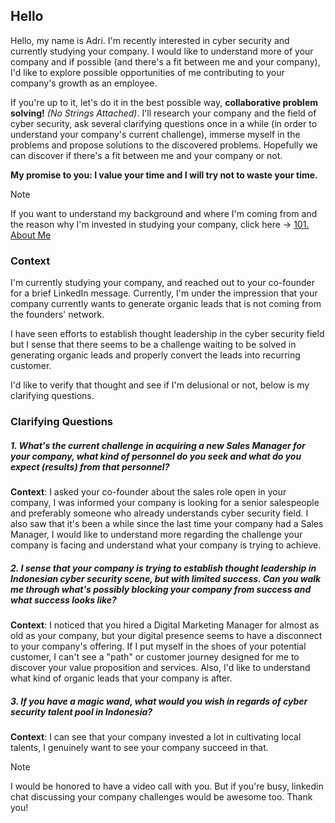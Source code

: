 ## Hello

Hello, my name is Adri. I'm recently interested in cyber security and currently studying your company. I would like to understand more of your company and if possible (and there's a fit between me and your company), I'd like to explore possible opportunities of me contributing to your company's growth as an employee. 

If you're up to it, let's do it in the best possible way, **collaborative problem solving!** *(No Strings Attached)*. I'll research your company and the field of cyber security, ask several clarifying questions once in a while (in order to understand your company's current challenge), immerse myself in the problems and propose solutions to the discovered problems. Hopefully we can discover if there's a fit between me and your company or not.

**My promise to you: I value your time and I will try not to waste your time.**

> [!NOTE]
> If you want to understand my background and where I'm coming from and the reason why I'm invested in studying your company, click here -> [101. About Me](/100.%20Adri's%20Background/101.%20About%20Me.md)
### Context
I'm currently studying your company, and reached out to your co-founder for a brief LinkedIn message. Currently, I'm under the impression that your company currently wants to generate organic leads that is not coming from the founders' network.

I have seen efforts to establish thought leadership in the cyber security field but I sense that there seems to be a challenge waiting to be solved in generating organic leads and properly convert the leads into recurring customer.

I'd like to verify that thought and see if I'm delusional or not, below is my clarifying questions.
### Clarifying Questions
##### 1. What's the current challenge in acquiring a new Sales Manager for your company, what kind of personnel do you seek and what do you expect (results) from that personnel?
**Context**: I asked your co-founder about the sales role open in your company, I was informed your company is looking for a senior salespeople and preferably someone who already understands cyber security field. I also saw that it's been a while since the last time your company had a Sales Manager, I would like to understand more regarding the challenge your company is facing and understand what your company is trying to achieve.

##### 2. I sense that your company is trying to establish thought leadership in Indonesian cyber security scene, but with limited success. Can you walk me through what's possibly blocking your company from success and what success looks like?
**Context**: I noticed that you hired a Digital Marketing Manager for almost as old as your company, but your digital presence seems to have a disconnect to your company's offering. If I put myself in the shoes of your potential customer, I can't see a "path" or customer journey designed for me to discover your value proposition and services. Also, I'd like to understand what kind of organic leads that your company is after.

##### 3. If you have a magic wand, what would you wish in regards of cyber security talent pool in Indonesia?
**Context**: I can see that your company invested a lot in cultivating local talents, I genuinely want to see your company succeed in that.


> [!NOTE]
> I would be honored to have a video call with you. But if you're busy, linkedin chat discussing your company challenges would be awesome too. Thank you!